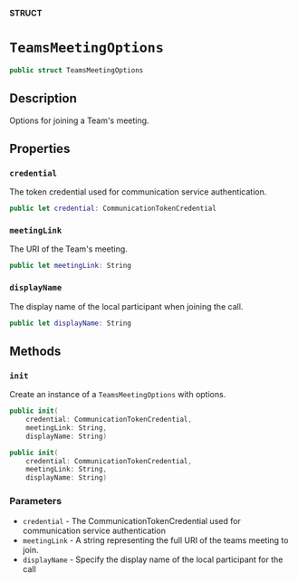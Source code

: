 **STRUCT**

# `TeamsMeetingOptions`

```swift
public struct TeamsMeetingOptions
```

## Description

Options for joining a Team's meeting.

## Properties

### `credential`

The token credential used for communication service authentication.

```swift
public let credential: CommunicationTokenCredential
```

### `meetingLink`

The URI of the Team's meeting.

```swift
public let meetingLink: String
```

### `displayName`

The display name of the local participant when joining the call.

```swift
public let displayName: String
```

## Methods

### `init`

Create an instance of a `TeamsMeetingOptions` with options.

```swift
public init(
    credential: CommunicationTokenCredential,
    meetingLink: String,
    displayName: String)
```

```swift
public init(
    credential: CommunicationTokenCredential,
    meetingLink: String,
    displayName: String)
```
### Parameters
* `credential` - The CommunicationTokenCredential used for communication service authentication
* `meetingLink` - A string representing the full URI of the teams meeting to join.
* `displayName` - Specify the display name of the local participant for the call
